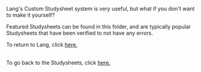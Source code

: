 Lang's Custom Studysheet system is very useful, but what if you don't want to make it yourself?

Featured Studysheets can be found in this folder, and are typically popular Studysheets that have been verified to not have any errors. 

To return to Lang, click <a href='https://nwvbug.com/Lang'> here.</a>

  <br>
To go back to the Studysheets, click <a href='https://github.com/nwvbug/nwvbug/tree/main/Lang/featured'> here.</a>
